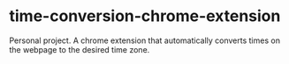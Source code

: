 # time-conversion-chrome-extension
 Personal project.  A chrome extension that automatically converts times on the webpage to the desired time zone.

